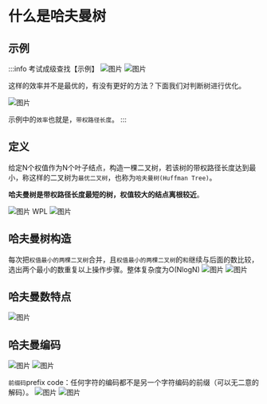 # 什么是哈夫曼树



## 示例

:::info 考试成级查找【示例】
![图片](../images/data-structure_3-8_1.png)
![图片](../images/data-structure_3-8_2.png)

这样的效率并不是最优的，有没有更好的方法？下面我们对判断树进行优化。

![图片](../images/data-structure_3-8_3.png)

示例中的`效率`也就是，`带权路径长度`。
:::

## 定义

给定N个权值作为N个叶子结点，构造一棵二叉树，若该树的<span class="line1">带权路径长度达到最小</span>，称这样的二叉树为`最优二叉树`，也称为`哈夫曼树(Huffman Tree)`。

**哈夫曼树是带权路径长度最短的树，权值较大的结点离根较近**。

![图片](../images/data-structure_3-8_4.png)
WPL
![图片](../images/data-structure_3-8_5.png)

## 哈夫曼树构造
每次把`权值最小的两棵二叉树`合并，且`权值最小的两棵二叉树`的`和`继续与后面的数比较，选出两个最小的数重复以上操作步骤。整体复杂度为O(NlogN)
![图片](../images/data-structure_3-8_6.png)
![图片](../images/data-structure_3-8_7.png)

## 哈夫曼数特点
![图片](../images/data-structure_3-8_8.png)

## 哈夫曼编码
![图片](../images/data-structure_3-8_9.png)
![图片](../images/data-structure_3-8_10.png)

`前缀码`prefix code：任何字符的编码都不是另一个字符编码的前缀（可以无二意的解码）。
![图片](../images/data-structure_3-8_11.png)
![图片](../images/data-structure_3-8_12.png)
